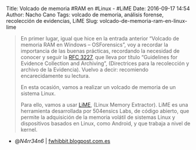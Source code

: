 Title: Volcado de memoria #RAM en #Linux - #LiME
Date: 2016-09-17 14:54
Author: Nacho Cano
Tags: volcado de memoria, análisis forense, recolección de evidencias, LiME
Slug: volcado-de-memoria-ram-en-linux-lime

> En primer lugar, igual que hice en la entrada anterior “Volcado de memoria
> RAM en Windows – OSForensics”, voy a recordar la importancia de las buenas
> prácticas, recordando la necesidad de conocer y seguir la [RFC 3227][], que
> lleva por título “Guidelines for Evidence Collection and Archiving”,
> (Directrices para la recolección y archivo de la Evidencia). Vuelvo a decir:
> recomiendo encarecidamente su lectura.
>
> En esta ocasión, vamos a realizar un volcado de memoria de un sistema Linux.
>
> Para ello, vamos a usar [LiME][], (Linux Memory Extractor). LiME es una
> herramienta desarrollada por 504ensics Labs, de código abierto, que permite
> la adquisición de la memoria volátil de sistemas Linux y dispositivos basados
> en Linux, como Android, y que trabaja a nivel de kernel.

- @_N4rr34n6_ | [fwhibbit.blogpost.com.es][]

  [LiME]: https://github.com/504ensicsLabs/LiME
    "Linux Memory Extractor - LiME"
  [RFC 3227]: https://www.ietf.org/rfc/rfc3227.txt
    "Guidelines for Evidence Collection and Archiving"
  [fwhibbit.blogpost.com.es]: https://fwhibbit.blogspot.com.es/2016/09/volcado-de-memoria-ram-en-linux-lime.html
    "Volcado de memoria #RAM en #Linux - #LiME"
